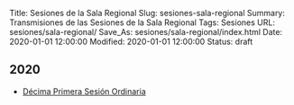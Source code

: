 Title: Sesiones de la Sala Regional
Slug: sesiones-sala-regional
Summary: Transmisiones de las Sesiones de la Sala Regional
Tags: Sesiones
URL: sesiones/sala-regional/
Save_As: sesiones/sala-regional/index.html
Date: 2020-01-01 12:00:00
Modified: 2020-01-01 12:00:00
Status: draft

## 2020

- [Décima Primera Sesión Ordinaria](2020/decima-primera-sesion-ordinaria/)



